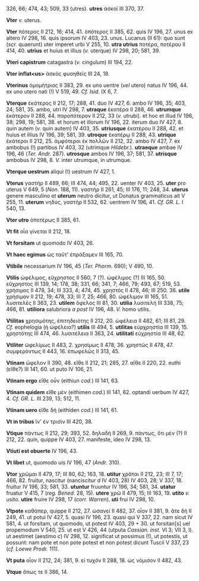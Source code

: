 326, 66; 474, 43; 509, 33 (utres). **utres** ἀσκοί III 370, 37.

**Vter** *v.* uterus.

**Vter** πότερος II 212, 16; 414, 41. ὁπότερος II 385, 62. quis IV 196,
27. unus ex altero IV 298, 16. quis ipsorum IV 403, 23. unus. Lucanus
(II 61): quo sunt (*scr.* quaerunt) uter imperet urbi V 255, 10. **utra
utrius** ποτέρα, ποτέρου II 414, 40. **utrius** et huius et illius (*v.*
uterque) IV 298, 20; 581, 39.

**Vteri capistrum** catagastra (*v.* cingulum) III 194, 22.

**Vter inflat\<us\>** ἀσκὸς φυσηθείς III 24, 18.

**Vterinus** ὁμομήτριος II 383, 29. ex uno uentre (*vel* utero) natus IV
196, 44. ex uno utero nati (!) V 519, 49. *Cf. Isid.* IX 6, 7.

**Vterque** ἑκάτερος II 212, 17; 288, 41. duo IV 427, 6. ambo IV 196,
35; 403, 24; 581, 35. ambo, utri IV 298, 7. **utraque** ἑκατέρα II 288,
46. **utrumque** ἑκάτερον II 288, 44. παροπότερον II 212, 33 (*v.*
utrubi). et hoc et illud IV 196, 38; 298, 19; 581, 38. et horum et
illorum IV 196, 22. iterum duo IV 427, 8. quin autem (*v.* quin autem)
IV 403, 35. **utriusque** ἑκατέρου II 288, 42. et huius et illius IV
196, 39; 581, 39. **utroque** ἑκατέρῳ II 288, 43. **utrique** ἑκάτεροι
II 212, 25. ἀμφότεροι ἐκ πολλῶν II 212, 32. ambo IV 427, 7. ex ambobus
(!) partibus IV 403, 32 (utrimque *Hildebr.*). **utraeque** ambae IV
196, 46 (*Ter. Andr.* 287). **utrosque** ambos IV 196, 37; 581, 37.
**utrisque** ambobus IV 298, 8. *V.* inter utrumque, in utrumque.

**Vterque uestrum** aliqui (!) uestrum IV 427, 1.

**Vterus** γαστήρ II 489, 66; III 474, 44; 495, 22. uenter IV 403, 25.
**uter** pro uterus V 649, 5 (*Non.* 188, 11). γαστήρ II 261, 45; III
176, 11; 248, 34. **uterus** genere masculino et **uterum** neutro
dicitur, ut Donatus grammaticus ait V 255, 11. **uterum** νηδύς, γαστήρ
II 532, 62. uentrem IV 196, 41. *Cf. GR. L.* I 540, 13.

**Vter utro** ὁποτέρως II 385, 61.

**Vt fit** οἷα γίνεται II 212, 18.

**Vt forsitam** ut quomodo IV 403, 26.

**Vt haec egimus** ὡς ταῦτ' ἐπράξαμεν III 165, 70.

**Vtibile** necessarium IV 196, 45 (*Ter. Phorm.* 690); V 490, 10.

**Vtilis** ὠφέλιμος, εὔχρηστος II 560, 7 (?). ὠφέλιμος (?) III 165, 50.
εὔχρηστος III 139, 14; 178, 38; 331, 66; 341, 7; 466, 79; 493, 67; 519,
53. χρήσιμος II 478, 34; III 333, 4; 474, 45. χρηστός II 478, 46; III
250. 36. **utile** χρήσιμον II 212, 19; 478, 33; III 7, 25; 466, 80.
ὠφέλιμον III 165, 51. λυσιτελές II 363, 23. **utilem** ὄφελος III 81,
30. **utilia** λυσιτελή III 338, 75; 466, 81. **utiliora** salubriora *a
post* IV 196, 48. *V.* homo utilis.

**Vtilitas** χρησιμότης, ἐπιτηδειότης II 212, 20. ὠφέλεια II 482, 61;
III 81, 29. *Cf.* eophelogia (ἡ ὠφέλεια?) **utilis** III 494, 5.
**utilitas** εὐρχρηστία III 139, 15. χρηστότης III 474, 46. λυσιτέλεια
II 363, 24. **utilitati** εὐχρηστία III 48, 62.

**Vtiliter** ὠφελίμως II 483, 2. χρησίμως II 478, 36. χρηστῶς II 478,
47. συμφερόντως II 443, 16. ἐπωφελῶς II 313, 45.

**Vtinam** ὤφελον II 390, 48. εἴθε II 212, 21; 285, 27. αἴθε II 220, 22.
euthi (εἴθε?) III 141, 60. ut puto IV 106, 21.

**Vtinam ergo** εἴθε οὖν (eithiun *cod.*) III 141, 63.

**Vtinam quidem** εἴθε μέν (eithimen *cod.*) III 141, 62. optandi uerbum
IV 427, 4. *Cf. GR. L.* III 239, 13; 512, 11.

**Vtinam uero** εἴθε δή (eithiden *cod.*) III 141, 61.

**Vt in tribus** ἵν' ἐν τρισίν III 420, 38.

**Vtique** πάντως II 212, 29; 393, 52. δηλαδή II 269, 9. πάντως, ὅτι μέν
(?) II 212, 22. quin, quippe IV 403, 27. manifeste, ideo IV 298, 13.

**Vtiuti est obuerte** IV 196, 43.

**Vt libet** ut, quomodo uis IV 196, 47 (*Andr.* 310).

**Vtor** χρῶμαι II 479, 17; III 80, 62; 163, 18. **utitur** χρᾶται II
212, 23; III 7, 17; 466, 82. fruitur, nascitur (nanciscitur *d* IV 403,
28) IV 403, 28; V 337, 18. fruitur IV 196, 33; 581, 33. **utuntur**
fruuntur IV 196, 34; 581, 34. **utatur** fruatur V 415, 7 (*reg. Bened.*
28, 15). **utere** χρῶ II 479, 15; III 163, 19. **utito** *v.* usito.
**utire** fruire IV 298, 17 (*corr. Warren*). **uti** frui IV 298, 10.

**Vtpote** καθάπερ, quippe II 212, 27. ὡσανεί II 482, 37. οἷον II 381,
9. ἅτε δή II 249, 41. ut potui IV 427, 5. quasi IV 196, 23. quasi qui V
337, 22. nam sicut IV 581, 4. ut forsitam, ut quomodo, ut potest IV 403,
29 + 30. ut forsitan[s] uel propemodum V 540, 25. ut est V 426, 44
(utputa *Cassian. inst.* VI 3; VII 3, l). ut aestimet (aestimo *c*) IV
298, 12. significat ut possimus (!), ut potestis, ut possunt: nam pote
et non pote potest et non potest dicunt Tuscii V 337, 23 (*cf. Loewe
Prodr.* 111).

**Vt puta** οἷον II 212, 24; 381, 9. εἰ τυχόν II 288, 18. ὡς νόμισον II
482, 43.

**Vtque** ὅπως τε II 386, 14.
